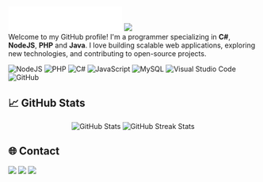 ![header](https://raw.githubusercontent.com/phuc1dev/phuc1dev/main/assets/svg/header.svg?v=1)
![](https://komarev.com/ghpvc/?username=phuc1dev&label=PROFILE+VIEWS&abbreviated=true)  
Welcome to my GitHub profile! I'm a programmer specializing in **C#**, **NodeJS**, **PHP** and **Java**. I love building scalable web applications, exploring new technologies, and contributing to open-source projects.

![NodeJS](https://img.shields.io/badge/-NodeJS-339933?style=flat&logo=node.js&logoColor=white)
![PHP](https://img.shields.io/badge/-PHP-777BB4?style=flat&logo=php&logoColor=white)
![C#](https://img.shields.io/badge/-C%23-239120?style=flat&logo=csharp&logoColor=white)
![JavaScript](https://img.shields.io/badge/-JavaScript-F7DF1E?style=flat&logo=javascript&logoColor=black)
![MySQL](https://img.shields.io/badge/-MySQL-0e44e8?style=flat&logo=mysql&logoColor=white)
![Visual Studio Code](https://img.shields.io/badge/-VS%20Code-007ACC?style=flat&logo=visual-studio-code&logoColor=white)
![GitHub](https://img.shields.io/badge/-GitHub-181717?style=flat&logo=github&logoColor=white)

## 📈 GitHub Stats
<div align="center">
  <img src="https://github-readme-stats.vercel.app/api?username=phuc1dev&show_icons=true&theme=transparent&k=1" alt="GitHub Stats"/>
  <img src="https://github-readme-streak-stats.herokuapp.com/?user=phuc1dev&theme=transparent" alt="GitHub Streak Stats"/>
</div>

## 🌐 Contact
![](https://img.shields.io/badge/-Facebook-0866FF?style=flat&logo=facebook&logoColor=white)
![](https://img.shields.io/badge/-Telegram-0088cc?style=flat&logo=telegram&logoColor=white)
![](https://img.shields.io/badge/-Email-D14836?style=flat&logo=gmail&logoColor=white)
